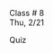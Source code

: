 <div class="lecture2">

<div class="column_date">
<p markdown="block">

Class # 8 <br>
Thu, 2/21


</p>
</div>

<div class="column_materials">
<p markdown="block">

Quiz



</p>
</div>

<div class="column_assign">
<p markdown="block">




</p>
</div>

</div>
